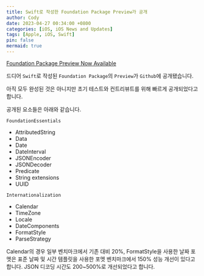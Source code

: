 ```yaml
---
title: Swift로 작성한 Foundation Package Preview가 공개
author: Cody
date: 2023-04-27 00:34:00 +0800
categories: [iOS, iOS News and Updates]
tags: [Apple, iOS, Swift]
pin: false
mermaid: true
---
```


[Foundation Package Preview Now Available](https://www.swift.org/blog/foundation-preview-now-available/)

드디어 `Swift`로 작성된 `Foundation Package`의 `Preview`가 `Github`에 공개됐습니다.

아직 모두 완성된 것은 아니지만 초기 테스트와 컨트리뷰트를 위해 빠르게 공개되었다고 합니다.

공개된 요소들은 아래와 같습니다.

`FoundationEssentials`

- AttributedString
- Data
- Date
- DateInterval
- JSONEncoder
- JSONDecoder
- Predicate
- String extensions
- UUID

`Internationalization`

- Calendar
- TimeZone
- Locale
- DateComponents
- FormatStyle
- ParseStrategy

Calendar의 경우 일부 벤치마크에서 기존 대비 20%, FormatStyle을 사용한 날짜 포멧은 표준 날짜 및 시간 템플릿을 사용한 포멧 벤치마크에서 150% 성능 개선이 있다고 합니다. JSON 디코딩 시간도 200~500%로 개선되었다고 합니다.
